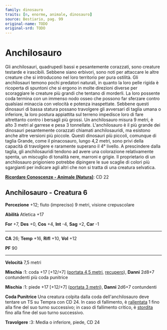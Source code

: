 ```yaml
---
family: dinosauro
traits: [n, enorme, animale, dinosauro]
source: Bestiario, pag. 99
original-name: TODO
original-srd: TODO
---
```


# Anchilosauro

Gli anchilosauri, quadrupedi bassi e pesantemente corazzati, sono creature
testarde e irascibili. Sebbene siano erbivori, sono noti per attaccare le altre
creature che si introducono nel loro territorio per pura ostilità. Gli
anchilosauri temono pochi predatori naturali, in quanto la loro pelle rigida è
ricoperta di spuntoni che si ergono in molte direzioni diverse per scoraggiare
le creature più grandi che tentano di morderli. La loro possente coda termina
con un immenso nodo osseo che possono far sferzare contro qualsiasi minaccia con
velocità e potenza inaspettate. Sebbene questi dinosauri di bassa statura
possano travolgere gli avversari di taglia umana o inferiore, la loro postura
appiattita sul terreno impedisce loro di fare altrettanto contro i bersagli più
grossi. Un anchilosauro misura 9 metri, è alto 3 metri al garrese e pesa 3
tonnellate. L'anchilosauro è il più grande dei dinosauri pesantemente corazzati
chiamati anchilosauridi, ma esistono anche altre versioni più piccole. Questi
dinosauri più piccoli, comunque di taglia Grande, come il pinacosauro, lungo 4,2
metri, sono privi della capacità di travolgere e raramente superano il 4°
livello. A prescindere dalla taglia, gli anchilosauridi tendono ad avere una
colorazione relativamente spenta, un miscuglio di tonalità nere, marroni e
grigie. Il proprietario di un anchilosauro prigioniero potrebbe dipingere le sue
scaglie di colori più sgargianti per indicare agli altri che non si tratta di
una creatura selvatica.

**[Ricordare Conoscenze - Animale (Natura)](/azioni/abilita/ricordare-conoscenze)**:
CD 22

## Anchilosauro - Creatura 6

**Percezione** +12; fiuto (impreciso) 9 metri, visione crepuscolare

**Abilità** Atletica +17

**For** +7, **Des** +0, **Cos** +4, **Int** -4, **Sag** +2, **Car** -1

---

**CA** 26; **Temp** +16, **Rifl** +10, **Vol** +12

**PF** 90

---

**Velocità** 7,5 metri

**Mischia** :1: coda +17 \[+12/+7] ([portata 4,5 metri](/tratti/portata),
[recupero](/tratti/recupero)), **Danni** 2d8+7 contundenti più coda punitrice

**Mischia** :1: piede +17 \[+12/+7] ([portata 3 metri](/tratti/portata)),
**Danni** 2d6+7 contundenti

**Coda Punitrice** Una creatura colpita dalla coda dell'anchilosauro deve
tentare un TS su Tempra con CD 24. ln caso di fallimento, è
[rallentata](/condizioni/rallentato) 1 fino alla fine del suo turno successivo;
in caso di fallimento critico, è [stordita](/condizioni/stordito) fino alla fine
del suo turno successivo.

**Travolgere** :3: Media o inferiore, piede, CD 24
